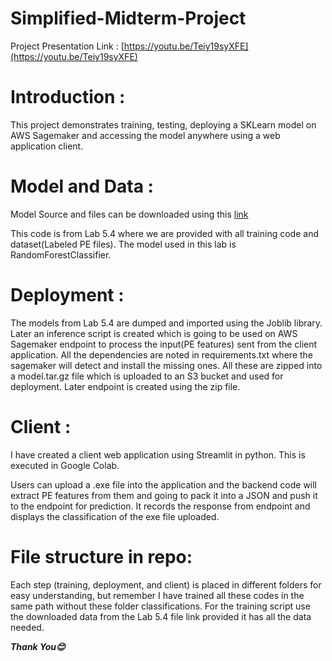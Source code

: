 # Simplified-Midterm-Project

Project Presentation Link : [https://youtu.be/Teiy19syXFE](https://youtu.be/Teiy19syXFE)


# Introduction :

This project demonstrates training, testing, deploying a SKLearn model on AWS Sagemaker and accessing the model anywhere using a web application client.

# Model and Data :

Model Source and files can be downloaded using this [link](https://storage.googleapis.com/aiec-s24/4-%20Training%20a%20Static%20Malware%20Detector.zip)

This code is from Lab 5.4 where we are provided with all training code and dataset(Labeled PE files). The model used in this lab is RandomForestClassifier. 

# Deployment :

The models from Lab 5.4 are dumped and imported using the Joblib library. 
Later an inference script is created which is going to be used on AWS Sagemaker endpoint to process the input(PE features) sent from the client application. 
All the dependencies are noted in requirements.txt where the sagemaker will detect and install the missing ones.
All these are zipped into a model.tar.gz file which is uploaded to an S3 bucket and used for deployment.
Later endpoint is created using the zip file.

# Client :

I have created a client web application using Streamlit in python. This is executed in Google Colab. 

Users can upload a .exe file into the application and the backend code will extract PE features from them and going to pack it into a JSON and push it to the endpoint for prediction. 
It records the response from endpoint and displays the classification of the exe file uploaded.

# File structure in repo:

Each step (training, deployment, and client) is placed in different folders for easy understanding, but remember I have trained all these codes in the same path without these folder classifications. For the training script use the downloaded data from the Lab 5.4 file link provided it has all the data needed.

***Thank You😊***
